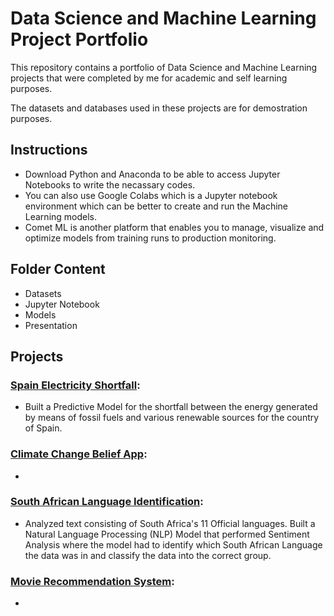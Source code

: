 # Data Science and Machine Learning Project Portfolio
This repository contains a portfolio of Data Science and Machine Learning projects that were completed by me for academic and self learning purposes. 

The datasets and databases used in these projects are for demostration purposes.

## Instructions
- Download Python and Anaconda to be able to access Jupyter Notebooks to write the necassary codes.
- You can also use Google Colabs which is a Jupyter notebook environment which can be better to create and run the Machine Learning models.
- Comet ML is another platform that enables you to manage, visualize and optimize models from training runs to production monitoring.

## Folder Content
- Datasets
- Jupyter Notebook
- Models
- Presentation


## Projects

### [Spain Electricity Shortfall](https://github.com/Seni88/Data_Science_and_Machine_Learning_Projects/tree/main/Spain%20Electricity%20Shortfall%20Challenge):
- Built a Predictive Model for the shortfall  between the energy generated by means of fossil fuels and various renewable sources for the country of Spain.

### [Climate Change Belief App]():
- 

### [South African Language Identification](https://github.com/Seni88/Data_Science_and_Machine_Learning_Projects/tree/main/South%20African%20Language%20Identification):
- Analyzed text consisting of South Africa's 11 Official languages. Built a Natural Language Processing (NLP) Model that performed Sentiment Analysis where the model had to identify which South African Language the data was in and classify the data into the correct group.

### [Movie Recommendation System]():
- 